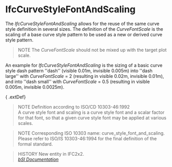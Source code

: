 IfcCurveStyleFontAndScaling
===========================
The _IfcCurveStyleFontAndScaling_ allows for the reuse of the same curve style
definition in several sizes. The definition of the _CurveFontScale_ is the
scaling of a base curve style pattern to be used as a new or derived curve
style pattern.  
  
> NOTE  The _CurveFontScale_ should not be mixed up with the target plot
> scale.  
  
An example for _IfcCurveStyleFontAndScaling_ is the sizing of a basic curve
style dash pattern ''dash'' (visible 0.01m, invisible 0.005m) into ''dash
large'' with _CurveFontScale_ = 2 (resulting in visible 0.02m, invisible
0.01m), and into ''dash small'' with _CurveFontScale_ = 0.5 (resulting in
visible 0.005m, invisible 0.0025m).  
  
{ .extDef}  
> NOTE  Definition according to ISO/CD 10303-46:1992  
> A curve style font and scaling is a curve style font and a scalar factor for
> that font, so that a given curve style font may be applied at various
> scales.  
  
> NOTE  Corresponding ISO 10303 name: curve_style_font_and_scaling. Please
> refer to ISO/IS 10303-46:1994 for the final definition of the formal
> standard.  
  
> HISTORY  New entity in IFC2x2.  
[ _bSI
Documentation_](https://standards.buildingsmart.org/IFC/DEV/IFC4_2/FINAL/HTML/schema/ifcpresentationappearanceresource/lexical/ifccurvestylefontandscaling.htm)


